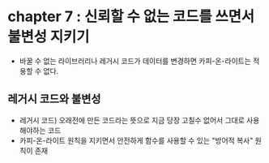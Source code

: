 # chapter 7 : 신뢰할 수 없는 코드를 쓰면서 불변성 지키기

- 바꿀 수 없는 라이브러리나 레거시 코드가 데이터를 변경하면 카피-온-라이트는 적용할 수 없다.

## 레거시 코드와 불변성

- 레거시 코드) 오래전에 만든 코드라는 뜻으로 지금 당장 고칠수 없어서 그대로 사용해야하는 코드
- 카피-온-라이트 원칙을 지키면서 안전하게 함수를 사용할 수 있는 "방어적 복사" 원칙이 존재

